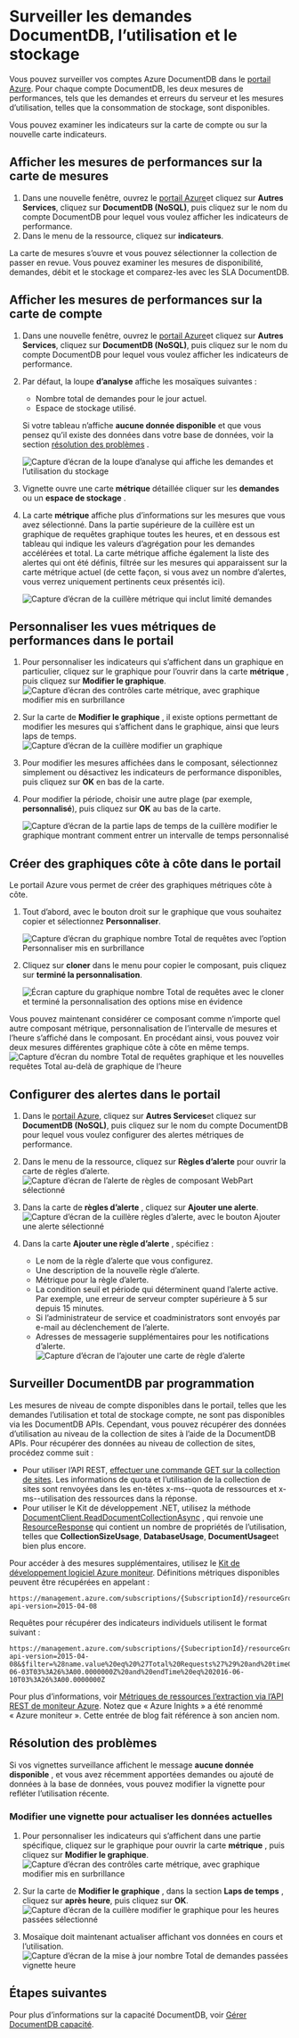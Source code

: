 <properties
    pageTitle="Surveiller les demandes de DocumentDB et stockage | Microsoft Azure"
    description="Découvrez comment contrôler votre compte DocumentDB métriques de performances, tels que les demandes et les erreurs du serveur et les mesures d’utilisation, telles que la consommation de stockage."
    services="documentdb"
    documentationCenter=""
    authors="mimig1"
    manager="jhubbard"
    editor="cgronlun"/>

<tags
    ms.service="documentdb"
    ms.workload="data-services"
    ms.tgt_pltfrm="na"
    ms.devlang="na"
    ms.topic="article"
    ms.date="10/17/2016"
    ms.author="mimig"/>

# <a name="monitor-documentdb-requests-usage-and-storage"></a>Surveiller les demandes DocumentDB, l’utilisation et le stockage

Vous pouvez surveiller vos comptes Azure DocumentDB dans le [portail Azure](https://portal.azure.com/). Pour chaque compte DocumentDB, les deux mesures de performances, tels que les demandes et erreurs du serveur et les mesures d’utilisation, telles que la consommation de stockage, sont disponibles.

Vous pouvez examiner les indicateurs sur la carte de compte ou sur la nouvelle carte indicateurs.

## <a name="view-performance-metrics-on-the-metrics-blade"></a>Afficher les mesures de performances sur la carte de mesures

1. Dans une nouvelle fenêtre, ouvrez le [portail Azure](https://portal.azure.com/)et cliquez sur **Autres Services**, cliquez sur **DocumentDB (NoSQL)**, puis cliquez sur le nom du compte DocumentDB pour lequel vous voulez afficher les indicateurs de performance.
2. Dans le menu de la ressource, cliquez sur **indicateurs**.

La carte de mesures s’ouvre et vous pouvez sélectionner la collection de passer en revue. Vous pouvez examiner les mesures de disponibilité, demandes, débit et le stockage et comparez-les avec les SLA DocumentDB.

## <a name="view-performance-metrics-on-the-account-blade"></a>Afficher les mesures de performances sur la carte de compte
1.  Dans une nouvelle fenêtre, ouvrez le [portail Azure](https://portal.azure.com/)et cliquez sur **Autres Services**, cliquez sur **DocumentDB (NoSQL)**, puis cliquez sur le nom du compte DocumentDB pour lequel vous voulez afficher les indicateurs de performance.

2.  Par défaut, la loupe **d’analyse** affiche les mosaïques suivantes :
    *   Nombre total de demandes pour le jour actuel.
    *   Espace de stockage utilisé.

    Si votre tableau n’affiche **aucune donnée disponible** et que vous pensez qu’il existe des données dans votre base de données, voir la section [résolution des problèmes](#troubleshooting) .

    ![Capture d’écran de la loupe d’analyse qui affiche les demandes et l’utilisation du stockage](./media/documentdb-monitor-accounts/documentdb-total-requests-and-usage.png)


3.  Vignette ouvre une carte **métrique** détaillée cliquer sur les **demandes** ou un **espace de stockage** .
4.  La carte **métrique** affiche plus d’informations sur les mesures que vous avez sélectionné.  Dans la partie supérieure de la cuillère est un graphique de requêtes graphique toutes les heures, et en dessous est tableau qui indique les valeurs d’agrégation pour les demandes accélérées et total.  La carte métrique affiche également la liste des alertes qui ont été définis, filtrée sur les mesures qui apparaissent sur la carte métrique actuel (de cette façon, si vous avez un nombre d’alertes, vous verrez uniquement pertinents ceux présentés ici).   

    ![Capture d’écran de la cuillère métrique qui inclut limité demandes](./media/documentdb-monitor-accounts/documentdb-metric-blade.png)


## <a name="customize-performance-metric-views-in-the-portal"></a>Personnaliser les vues métriques de performances dans le portail

1.  Pour personnaliser les indicateurs qui s’affichent dans un graphique en particulier, cliquez sur le graphique pour l’ouvrir dans la carte **métrique** , puis cliquez sur **Modifier le graphique**.  
    ![Capture d’écran des contrôles carte métrique, avec graphique modifier mis en surbrillance](./media/documentdb-monitor-accounts/madocdb3.png)

2.  Sur la carte de **Modifier le graphique** , il existe options permettant de modifier les mesures qui s’affichent dans le graphique, ainsi que leurs laps de temps.  
    ![Capture d’écran de la cuillère modifier un graphique](./media/documentdb-monitor-accounts/madocdb4.png)

3.  Pour modifier les mesures affichées dans le composant, sélectionnez simplement ou désactivez les indicateurs de performance disponibles, puis cliquez sur **OK** en bas de la carte.  
4.  Pour modifier la période, choisir une autre plage (par exemple, **personnalisé**), puis cliquez sur **OK** au bas de la carte.  

    ![Capture d’écran de la partie laps de temps de la cuillère modifier le graphique montrant comment entrer un intervalle de temps personnalisé](./media/documentdb-monitor-accounts/madocdb5.png)


## <a name="create-side-by-side-charts-in-the-portal"></a>Créer des graphiques côte à côte dans le portail
Le portail Azure vous permet de créer des graphiques métriques côte à côte.  

1.  Tout d’abord, avec le bouton droit sur le graphique que vous souhaitez copier et sélectionnez **Personnaliser**.

    ![Capture d’écran du graphique nombre Total de requêtes avec l’option Personnaliser mis en surbrillance](./media/documentdb-monitor-accounts/madocdb6.png)

2.  Cliquez sur **cloner** dans le menu pour copier le composant, puis cliquez sur **terminé la personnalisation**.

    ![Écran capture du graphique nombre Total de requêtes avec le cloner et terminé la personnalisation des options mise en évidence](./media/documentdb-monitor-accounts/madocdb7.png)  


Vous pouvez maintenant considérer ce composant comme n’importe quel autre composant métrique, personnalisation de l’intervalle de mesures et l’heure s’affiché dans le composant.  En procédant ainsi, vous pouvez voir deux mesures différentes graphique côte à côte en même temps.  
    ![Capture d’écran du nombre Total de requêtes graphique et les nouvelles requêtes Total au-delà de graphique de l’heure](./media/documentdb-monitor-accounts/madocdb8.png)  

## <a name="set-up-alerts-in-the-portal"></a>Configurer des alertes dans le portail
1.  Dans le [portail Azure](https://portal.azure.com/), cliquez sur **Autres Services**et cliquez sur **DocumentDB (NoSQL)**, puis cliquez sur le nom du compte DocumentDB pour lequel vous voulez configurer des alertes métriques de performance.

2.  Dans le menu de la ressource, cliquez sur **Règles d’alerte** pour ouvrir la carte de règles d’alerte.  
    ![Capture d’écran de l’alerte de règles de composant WebPart sélectionné](./media/documentdb-monitor-accounts/madocdb10.5.png)

3.  Dans la carte de **règles d’alerte** , cliquez sur **Ajouter une alerte**.  
    ![Capture d’écran de la cuillère règles d’alerte, avec le bouton Ajouter une alerte sélectionné](./media/documentdb-monitor-accounts/madocdb11.png)

4.  Dans la carte **Ajouter une règle d’alerte** , spécifiez :
    *   Le nom de la règle d’alerte que vous configurez.
    *   Une description de la nouvelle règle d’alerte.
    *   Métrique pour la règle d’alerte.
    *   La condition seuil et période qui déterminent quand l’alerte active. Par exemple, une erreur de serveur compter supérieure à 5 sur depuis 15 minutes.
    *   Si l’administrateur de service et coadministrators sont envoyés par e-mail au déclenchement de l’alerte.
    *   Adresses de messagerie supplémentaires pour les notifications d’alerte.  
    ![Capture d’écran de l’ajouter une carte de règle d’alerte](./media/documentdb-monitor-accounts/madocdb12.png)

## <a name="monitor-documentdb-programatically"></a>Surveiller DocumentDB par programmation
Les mesures de niveau de compte disponibles dans le portail, telles que les demandes l’utilisation et total de stockage compte, ne sont pas disponibles via les DocumentDB APIs. Cependant, vous pouvez récupérer des données d’utilisation au niveau de la collection de sites à l’aide de la DocumentDB APIs. Pour récupérer des données au niveau de collection de sites, procédez comme suit :

- Pour utiliser l’API REST, [effectuer une commande GET sur la collection de sites](https://msdn.microsoft.com/library/mt489073.aspx). Les informations de quota et l’utilisation de la collection de sites sont renvoyées dans les en-têtes x-ms--quota de ressources et x-ms--utilisation des ressources dans la réponse.
- Pour utiliser le Kit de développement .NET, utilisez la méthode [DocumentClient.ReadDocumentCollectionAsync](https://msdn.microsoft.com/library/microsoft.azure.documents.client.documentclient.readdocumentcollectionasync.aspx) , qui renvoie une [ResourceResponse](https://msdn.microsoft.com/library/dn799209.aspx) qui contient un nombre de propriétés de l’utilisation, telles que **CollectionSizeUsage**, **DatabaseUsage**, **DocumentUsage**et bien plus encore.

Pour accéder à des mesures supplémentaires, utilisez le [Kit de développement logiciel Azure moniteur](https://www.nuget.org/packages/Microsoft.Azure.Insights). Définitions métriques disponibles peuvent être récupérées en appelant :

    https://management.azure.com/subscriptions/{SubscriptionId}/resourceGroups/{ResourceGroup}/providers/Microsoft.DocumentDb/databaseAccounts/{DocumentDBAccountName}/metricDefinitions?api-version=2015-04-08

Requêtes pour récupérer des indicateurs individuels utilisent le format suivant :

    https://management.azure.com/subscriptions/{SubecriptionId}/resourceGroups/{ResourceGroup}/providers/Microsoft.DocumentDb/databaseAccounts/{DocumentDBAccountName}/metrics?api-version=2015-04-08&$filter=%28name.value%20eq%20%27Total%20Requests%27%29%20and%20timeGrain%20eq%20duration%27PT5M%27%20and%20startTime%20eq%202016-06-03T03%3A26%3A00.0000000Z%20and%20endTime%20eq%202016-06-10T03%3A26%3A00.0000000Z

Pour plus d’informations, voir [Métriques de ressources l’extraction via l’API REST de moniteur Azure](https://blogs.msdn.microsoft.com/cloud_solution_architect/2016/02/23/retrieving-resource-metrics-via-the-azure-insights-api/). Notez que « Azure Inights » a été renommé « Azure moniteur ».  Cette entrée de blog fait référence à son ancien nom.

## <a name="troubleshooting"></a>Résolution des problèmes
Si vos vignettes surveillance affichent le message **aucune donnée disponible** , et vous avez récemment apportées demandes ou ajouté de données à la base de données, vous pouvez modifier la vignette pour refléter l’utilisation récente.

### <a name="edit-a-tile-to-refresh-current-data"></a>Modifier une vignette pour actualiser les données actuelles
1.  Pour personnaliser les indicateurs qui s’affichent dans une partie spécifique, cliquez sur le graphique pour ouvrir la carte **métrique** , puis cliquez sur **Modifier le graphique**.  
    ![Capture d’écran des contrôles carte métrique, avec graphique modifier mis en surbrillance](./media/documentdb-monitor-accounts/madocdb3.png)

2.  Sur la carte de **Modifier le graphique** , dans la section **Laps de temps** , cliquez sur **après heure**, puis cliquez sur **OK**.  
    ![Capture d’écran de la cuillère modifier le graphique pour les heures passées sélectionné](./media/documentdb-monitor-accounts/documentdb-no-available-data-past-hour.png)


3.  Mosaïque doit maintenant actualiser affichant vos données en cours et l’utilisation.  
    ![Capture d’écran de la mise à jour nombre Total de demandes passées vignette heure](./media/documentdb-monitor-accounts/documentdb-no-available-data-fixed.png)

## <a name="next-steps"></a>Étapes suivantes
Pour plus d’informations sur la capacité DocumentDB, voir [Gérer DocumentDB capacité](documentdb-manage.md).
